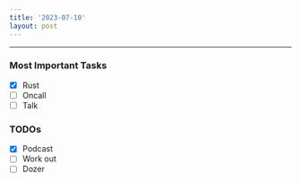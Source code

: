 ```yaml
---
title: '2023-07-10'
layout: post
---
```


---

### Most Important Tasks

- [x] Rust
- [ ] Oncall
- [ ] Talk

### TODOs

- [x] Podcast
- [ ] Work out
- [ ] Dozer
